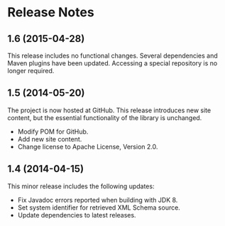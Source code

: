 ﻿# Release Notes

## 1.6 (2015-04-28)
This release includes no functional changes. Several dependencies and Maven 
plugins have been updated. Accessing a special repository is no longer required.

## 1.5 (2014-05-20)
The project is now hosted at GitHub. This release introduces new site content, 
but the essential functionality of the library is unchanged.

* Modify POM for GitHub.
* Add new site content.
* Change license to Apache License, Version 2.0.

## 1.4 (2014-04-15)
This minor release includes the following updates:

* Fix Javadoc errors reported when building with JDK 8.
* Set system identifier for retrieved XML Schema source.
* Update dependencies to latest releases.
